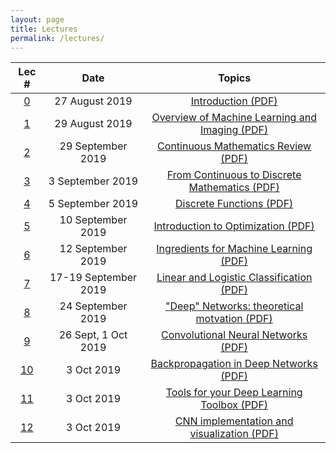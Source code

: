 ```yaml
---
layout: page
title: Lectures
permalink: /lectures/
---
```

| Lec #                       | Date         |  Topics             
|:---------------------------:|:------------:|:-------------------:
|[0](https://www.youtube.com/)|27 August 2019|[Introduction (PDF)](/lectures/lecture_0_introduction.pdf)
|[1](https://www.youtube.com/)|29 August 2019|[Overview of Machine Learning and Imaging (PDF)](/lectures/lecture_1_ML-Imaging_Summary_final.pdf)
|[2](https://www.youtube.com/)|29 September 2019|[Continuous Mathematics Review (PDF)](/lectures/lecture_2_math_continuous.pdf)
|[3](https://www.youtube.com/)|3 September 2019|[From Continuous to Discrete Mathematics (PDF)](/lectures/lecture_3_continuous_discrete_math.pdf)
|[4](https://www.youtube.com/)|5 September 2019|[Discrete Functions (PDF)](/lectures/lecture_4_math_discrete.pdf)
|[5](https://www.youtube.com/)|10 September 2019|[Introduction to Optimization (PDF)](/lectures/lecture_5_intro_optimization.pdf)
|[6](https://www.youtube.com/)|12 September 2019|[Ingredients for Machine Learning (PDF)](/lectures/lecture_6_optimization-to-ML.pdf)
|[7](https://www.youtube.com/)|17-19 September 2019|[Linear and Logistic Classification (PDF)](/lectures/lecture_7_ML-principles.pdf)
|[8](https://www.youtube.com/)|24 September 2019|["Deep" Networks: theoretical motvation (PDF)](/lectures/lecture-8_ML_Theory%20.pdf)
|[9](https://www.youtube.com/)|26 Sept, 1 Oct 2019|[Convolutional Neural Networks (PDF)](/lectures/lecture_9_intro_to_CNN's.pdf)
|[10](https://www.youtube.com/)|3 Oct 2019|[Backpropagation in Deep Networks (PDF)](/lectures/lecture_10_Backpropagation.pdf)
|[11](https://www.youtube.com/)|3 Oct 2019|[Tools for your Deep Learning Toolbox (PDF)](/lectures/lecture_11_useful_DL_tools.pdf)
|[12](https://www.youtube.com/)|3 Oct 2019|[CNN implementation and visualization (PDF)](/lectures/lecture_12_CNNs_practical_tips.pdf)

